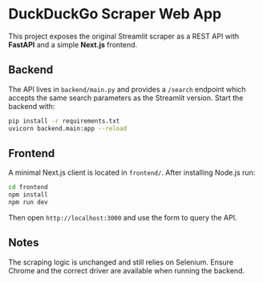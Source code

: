 # DuckDuckGo Scraper Web App

This project exposes the original Streamlit scraper as a REST API with **FastAPI** and a simple **Next.js** frontend.

## Backend

The API lives in `backend/main.py` and provides a `/search` endpoint which accepts the same search parameters as the Streamlit version. Start the backend with:

```bash
pip install -r requirements.txt
uvicorn backend.main:app --reload
```

## Frontend

A minimal Next.js client is located in `frontend/`. After installing Node.js run:

```bash
cd frontend
npm install
npm run dev
```

Then open `http://localhost:3000` and use the form to query the API.

## Notes

The scraping logic is unchanged and still relies on Selenium. Ensure Chrome and the correct driver are available when running the backend.
